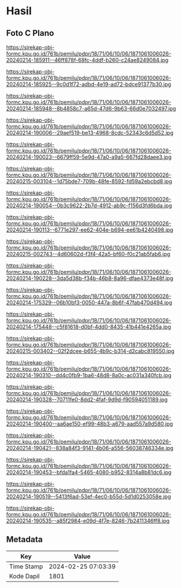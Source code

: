 # Hasil

## Foto C Plano

https://sirekap-obj-formc.kpu.go.id/761b/pemilu/pdpr/18/71/06/10/06/1871061006026-20240214-185911--46ff878f-68fc-4ddf-b260-c24ae8249084.jpg

https://sirekap-obj-formc.kpu.go.id/761b/pemilu/pdpr/18/71/06/10/06/1871061006026-20240214-185925--9c0d1f72-adbd-4e19-ad72-bdce91377b30.jpg

https://sirekap-obj-formc.kpu.go.id/761b/pemilu/pdpr/18/71/06/10/06/1871061006026-20240214-185948--8b4858c7-a65d-47d6-9b63-66d0e7032497.jpg

https://sirekap-obj-formc.kpu.go.id/761b/pemilu/pdpr/18/71/06/10/06/1871061006026-20240214-190006--29aef519-be13-4968-8cdc-52343c6d5d52.jpg

https://sirekap-obj-formc.kpu.go.id/761b/pemilu/pdpr/18/71/06/10/06/1871061006026-20240214-190023--6679ff59-5e9d-47a0-a9a5-667fd28daee3.jpg

https://sirekap-obj-formc.kpu.go.id/761b/pemilu/pdpr/18/71/06/10/06/1871061006026-20240215-003104--1d75bde7-709b-48fe-8592-fd59a2ebcbd8.jpg

https://sirekap-obj-formc.kpu.go.id/761b/pemilu/pdpr/18/71/06/10/06/1871061006026-20240214-190054--0b3c9622-2b7d-4912-ab9c-f156d3fd6bda.jpg

https://sirekap-obj-formc.kpu.go.id/761b/pemilu/pdpr/18/71/06/10/06/1871061006026-20240214-190113--6771e297-ee62-404e-b694-ee61b4240498.jpg

https://sirekap-obj-formc.kpu.go.id/761b/pemilu/pdpr/18/71/06/10/06/1871061006026-20240215-002743--4d60602d-f3f4-42a5-bf60-f0c21ab5fab6.jpg

https://sirekap-obj-formc.kpu.go.id/761b/pemilu/pdpr/18/71/06/10/06/1871061006026-20240214-190228--3da5d38b-f34b-46b8-8a96-dfae4373e48f.jpg

https://sirekap-obj-formc.kpu.go.id/761b/pemilu/pdpr/18/71/06/10/06/1871061006026-20240214-175329--06b10bf3-0050-447a-8b6f-47fab470d494.jpg

https://sirekap-obj-formc.kpu.go.id/761b/pemilu/pdpr/18/71/06/10/06/1871061006026-20240214-175448--c5f81618-d0bf-4dd0-8435-41b441e4265a.jpg

https://sirekap-obj-formc.kpu.go.id/761b/pemilu/pdpr/18/71/06/10/06/1871061006026-20240215-003402--02f2dcee-b655-4b9c-b314-d2cabc819550.jpg

https://sirekap-obj-formc.kpu.go.id/761b/pemilu/pdpr/18/71/06/10/06/1871061006026-20240214-190310--dd4c0fb9-1ba6-48d8-8a0c-ac031a340fcb.jpg

https://sirekap-obj-formc.kpu.go.id/761b/pemilu/pdpr/18/71/06/10/06/1871061006026-20240214-190328--70711fe0-8dd2-4faf-9d9d-f90594051189.jpg

https://sirekap-obj-formc.kpu.go.id/761b/pemilu/pdpr/18/71/06/10/06/1871061006026-20240214-190400--aa6ae150-ef99-48b3-a679-aad557a9d580.jpg

https://sirekap-obj-formc.kpu.go.id/761b/pemilu/pdpr/18/71/06/10/06/1871061006026-20240214-190421--838a84f3-9141-4b06-a556-56038746334e.jpg

https://sirekap-obj-formc.kpu.go.id/761b/pemilu/pdpr/18/71/06/10/06/1871061006026-20240214-190453--bfda1fa4-5465-4080-b952-8314a8b81dc6.jpg

https://sirekap-obj-formc.kpu.go.id/761b/pemilu/pdpr/18/71/06/10/06/1871061006026-20240214-190519--5413f6ad-53ef-4ec0-b55d-5d1d0253058e.jpg

https://sirekap-obj-formc.kpu.go.id/761b/pemilu/pdpr/18/71/06/10/06/1871061006026-20240214-190535--a85f2984-e09d-4f7e-8246-7b2411346ff8.jpg


## Metadata

| Key        | Value               |
| ---------- | ------------------- |
| Time Stamp | 2024-02-25 07:03:39 |
| Kode Dapil | 1801                |




